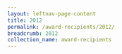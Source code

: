 ```yaml
---
layout: leftnav-page-content
title: 2012
permalink: /award-recipients/2012/
breadcrumb: 2012
collection_name: award-recipients
---
```

